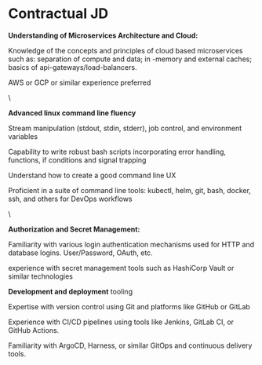 # Contractual JD

**Understanding of Microservices Architecture and Cloud:**

Knowledge of the concepts and principles of cloud based microservices such as: separation of compute and data; in -memory and external caches; basics of api-gateways/load-balancers.

AWS or GCP or similar experience preferred

\


**Advanced linux command line fluency**

Stream manipulation (stdout, stdin, stderr), job control, and environment variables

Capability to write robust bash scripts incorporating error handling, functions, if conditions and signal trapping

Understand how to create a good command line UX

Proficient in a suite of command line tools: kubectl, helm, git, bash, docker, ssh, and others for DevOps workflows

\


**Authorization and Secret Management:**

Familiarity with various login authentication mechanisms used for HTTP and database logins. User/Password, OAuth, etc.

experience with secret management tools such as HashiCorp Vault or similar technologies

**Development and deployment** tooling

Expertise with version control using Git and platforms like GitHub or GitLab

Experience with CI/CD pipelines using tools like Jenkins, GitLab CI, or GitHub Actions.

Familiarity with ArgoCD, Harness, or similar GitOps and continuous delivery tools.
